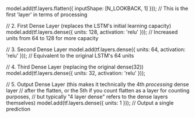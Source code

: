 model.add(tf.layers.flatten({ inputShape: [N_LOOKBACK, 1] })); // This is the first 'layer' in terms of processing

// 2. First Dense Layer (replaces the LSTM's initial learning capacity)
model.add(tf.layers.dense({ units: 128, activation: 'relu' })); // Increased units from 64 to 128 for more capacity

// 3. Second Dense Layer
model.add(tf.layers.dense({ units: 64, activation: 'relu' })); // Equivalent to the original LSTM's 64 units

// 4. Third Dense Layer (replacing the original dense(32))
model.add(tf.layers.dense({ units: 32, activation: 'relu' }));

// 5. Output Dense Layer (this makes it technically the 4th *processing* dense layer
//    after the flatten, or the 5th if you count flatten as a layer for counting purposes,
//    but typically "4 layer dense" refers to the dense layers themselves)
model.add(tf.layers.dense({ units: 1 })); // Output a single prediction
